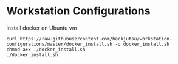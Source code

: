 # Workstation Configurations


Install docker on Ubuntu vm
```
curl https://raw.githubusercontent.com/hackjutsu/workstation-configurations/master/docker_install.sh -o docker_install.sh
chmod a+x ./docker_install.sh
./docker_install.sh
```

